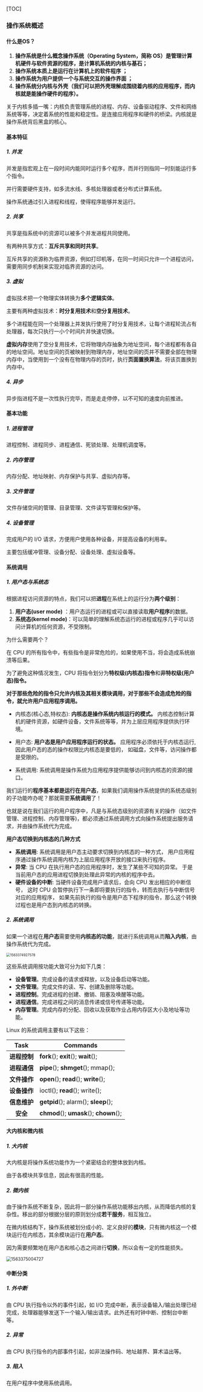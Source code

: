 [TOC]

### 操作系统概述

#### 什么是OS？

1. **操作系统是什么概念操作系统（Operating System，简称 OS）是管理计算机硬件与软件资源的程序，是计算机系统的内核与基石；**
2. **操作系统本质上是运行在计算机上的软件程序 ；**
3. **操作系统为用户提供一个与系统交互的操作界面 ；**
4. **操作系统分内核与外壳（我们可以把外壳理解成围绕着内核的应用程序，而内核就是能操作硬件的程序）。**

关于内核多插一嘴：内核负责管理系统的进程、内存、设备驱动程序、文件和网络系统等等，决定着系统的性能和稳定性。是连接应用程序和硬件的桥梁。内核就是操作系统背后黑盒的核心。



#### 基本特征

##### 1. 并发

并发是指宏观上在一段时间内能同时运行多个程序，而并行则指同一时刻能运行多个指令。

并行需要硬件支持，如多流水线、多核处理器或者分布式计算系统。

操作系统通过引入进程和线程，使得程序能够并发运行。

##### 2. 共享

共享是指系统中的资源可以被多个并发进程共同使用。

有两种共享方式：**互斥共享和同时共享**。

互斥共享的资源称为临界资源，例如打印机等，在同一时间只允许一个进程访问，需要用同步机制来实现对临界资源的访问。

##### 3. 虚拟

虚拟技术把一个物理实体转换为**多个逻辑实体**。

主要有两种虚拟技术：**时分复用技术**和**空分复用技术**。

多个进程能在同一个处理器上并发执行使用了时分复用技术，让每个进程轮流占有处理器，每次只执行一小个时间片并快速切换。

**虚拟内存**使用了空分复用技术，它将物理内存抽象为地址空间，每个进程都有各自的地址空间。地址空间的页被映射到物理内存，地址空间的页并不需要全部在物理内存中，当使用到一个没有在物理内存的页时，执行**页面置换算法**，将该页置换到内存中。

##### 4. 异步

异步指进程不是一次性执行完毕，而是走走停停，以不可知的速度向前推进。



#### 基本功能

##### 1. 进程管理

进程控制、进程同步、进程通信、死锁处理、处理机调度等。

##### 2. 内存管理

内存分配、地址映射、内存保护与共享、虚拟内存等。

##### 3. 文件管理

文件存储空间的管理、目录管理、文件读写管理和保护等。

##### 4. 设备管理

完成用户的 I/O 请求，方便用户使用各种设备，并提高设备的利用率。

主要包括缓冲管理、设备分配、设备处理、虛拟设备等。



#### 系统调用

##### 1. 用户态与系统态

根据进程访问资源的特点，我们可以把**进程**在系统上的运行分为**两个级别**：

1. **用户态(user mode)** ：用户态运行的进程或可以直接读取**用户程序**的数据。
2. **系统态(kernel mode)**：可以简单的理解系统态运行的进程或程序几乎可以访问计算机的任何资源，不受限制。

为什么需要两个？

在 CPU 的所有指令中，有些指令是非常危险的，如果使用不当，将会造成系统崩溃等后果。

为了避免这种情况发生，CPU 将指令划分为**特权级(内核态)指令**和**非特权级(用户态)指令。**

**对于那些危险的指令只允许内核及其相关模块调用，对于那些不会造成危险的指令，就允许用户应用程序调用。**

* 内核态(核心态,特权态): **内核态是操作系统内核运行的模式。**
    内核态控制计算机的硬件资源，如硬件设备，文件系统等等，并为上层应用程序提供执行环境。

* 用户态: **用户态是用户应用程序运行的状态。**
    应用程序必须依托于内核态运行,因此用户态的态的操作权限比内核态是要低的，
    如磁盘，文件等，访问操作都是受限的。
* 系统调用: 系统调用是操作系统为应用程序提供能够访问到内核态的资源的接口。

我们运行的**程序基本都是运行在用户态**，如果我们调用操作系统提供的系统态级别的子功能咋办呢？那就需要**系统调用**了！

也就是说在我们运行的用户程序中，凡是与系统态级别的资源有关的操作（如文件管理、进程控制、内存管理等)，都必须通过系统调用方式向操作系统提出服务请求，并由操作系统代为完成。

**用户态切换到内核态的几种方式**

* **系统调用**: 系统调用是用户态主动要求切换到内核态的一种方式，
    用户应用程序通过操作系统调用内核为上层应用程序开放的接口来执行程序。
* **异常**: 当 CPU 在执行用户态的应用程序时，发生了某些不可知的异常。
    于是当前用户态的应用进程切换到处理此异常的内核的程序中去。
* **硬件设备的中断**: 当硬件设备完成用户请求后，会向 CPU 发出相应的中断信号，
    这时 CPU 会暂停执行下一条即将要执行的指令，转而去执行与中断信号对应的应用程序，
    如果先前执行的指令是用户态下程序的指令，那么这个转换过程也是用户态到内核态的转换。

##### 2. 系统调用

如果一个进程在**用户态**需要使用**内核态的功能**，就进行系统调用从而**陷入内核**，由操作系统代为完成。

<img src="assets/1563374927578.png" alt="1563374927578" style="zoom:63%;" />

这些系统调用按功能大致可分为如下几类：

- **设备管理**。完成设备的请求或释放，以及设备启动等功能。
- **文件管理**。完成文件的读、写、创建及删除等功能。
- **进程控制**。完成进程的创建、撤销、阻塞及唤醒等功能。
- **进程通信**。完成进程之间的消息传递或信号传递等功能。
- **内存管理**。完成内存的分配、回收以及获取作业占用内存区大小及地址等功能。

Linux 的系统调用主要有以下这些：

|     Task     | Commands                               |
| :----------: | -------------------------------------- |
| **进程控制** | **fork**(); **exit**(); **wait**();    |
| **进程通信** | **pipe**(); **shmget**(); mmap();      |
| **文件操作** | **open**(); **read**(); **write**();   |
| **设备操作** | ioctl(); **read**(); write();          |
| **信息维护** | **getpid**(); alarm(); **sleep**();    |
|   **安全**   | **chmod**(); **umask**(); **chown**(); |



#### 大内核和微内核

##### 1. 大内核

大内核是将操作系统功能作为一个紧密结合的整体放到内核。

由于各模块共享信息，因此有很高的性能。

##### 2. 微内核

由于操作系统不断复杂，因此将一部分操作系统功能移出内核，从而降低内核的复杂性。移出的部分根据分层的原则划分成**若干服务**，相互独立。

在微内核结构下，操作系统被划分成小的、定义良好的**模块**，只有微内核这一个模块运行在内核态，其余模块运行在**用户态**。

因为需要频繁地在用户态和核心态之间进行**切换**，所以会有一定的性能损失。

<img src="assets/1563375004727.png" alt="1563375004727" style="zoom:80%;" />



#### 中断分类

##### 1. 外中断

由 CPU 执行指令以外的事件引起，如 I/O 完成中断，表示设备输入/输出处理已经完成，处理器能够发送下一个输入/输出请求。此外还有时钟中断、控制台中断等。

##### 2. 异常

由 CPU 执行指令的内部事件引起，如非法操作码、地址越界、算术溢出等。

##### 3. 陷入

在用户程序中使用系统调用。











